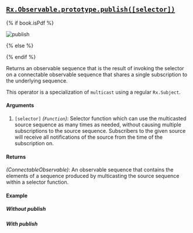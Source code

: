 ## [`Rx.Observable.prototype.publish([selector])`](https://github.com/Reactive-Extensions/RxJS/blob/master/src/core/linq/observable/publish.js)

{% if book.isPdf %}

![publish](http://reactivex.io/documentation/operators/images/publishConnect.f.png)

{% else %}



{% endif %}

Returns an observable sequence that is the result of invoking the selector on a connectable observable sequence that shares a single subscription to the underlying sequence.

This operator is a specialization of `multicast` using a regular `Rx.Subject`.

#### Arguments
1. `[selector]` *(`Function`)*: Selector function which can use the multicasted source sequence as many times as needed, without causing multiple subscriptions to the source sequence. Subscribers to the given source will receive all notifications of the source from the time of the subscription on.
  
#### Returns
*(ConnectableObservable)*: An observable sequence that contains the elements of a sequence produced by multicasting the source sequence within a selector function.
   
#### Example

##### Without publish

[](http://jsbin.com/yireha/1/embed?js,console)

##### With publish

[](http://jsbin.com/hotexi/1/embed?js,console)
